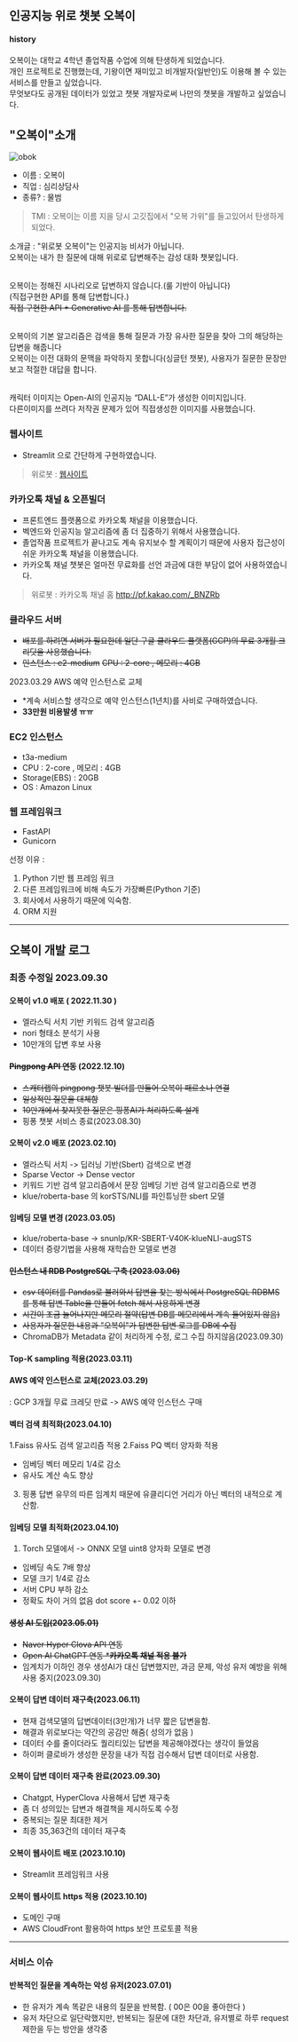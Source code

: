 ## 인공지능 위로 챗봇 오복이

#### history

오복이는 대학교 4학년 졸업작품 수업에 의해 탄생하게 되었습니다.<br>
개인 프로젝트로 진행했는데, 기왕이면 재미있고 비개발자(일반인)도 이용해 볼 수 있는 서비스를 만들고 싶었습니다.<br>
무엇보다도 공개된 데이터가 있었고 챗봇 개발자로써 나만의 챗봇을 개발하고 싶었습니다.<br>
 
 ## "오복이"소개
 
![obok](https://github.com/jongmin-oh/comfort_chatbot/assets/23625693/6cacc048-9994-4f5e-a745-fecae1dbc1a3)

- 이름 : 오복이
- 직업 : 심리상담사
- 종류? : 물범

> TMI : 오복이는 이름 지을 당시 고깃집에서 "오복 가위"를 들고있어서 탄생하게 되었다. 


소개글 : 
"위로봇 오복이"는 인공지능 비서가 아닙니다. <br>
오복이는 내가 한 질문에 대해 위로로 답변해주는 감성 대화 챗봇입니다.<br><br>

오복이는 정해진 시나리오로 답변하지 않습니다.(룰 기반이 아닙니다) <br>
(직접구현한 API를 통해 답변합니다.) <br>
~~직접 구현한 API + Generative AI 를 통해 답변합니다.~~ <br><br>

오복이의 기본 알고리즘은  검색을 통해 질문과 가장 유사한 질문을 찾아 그의 해당하는 답변을 해줍니다<br>
오복이는 이전 대화의 문맥을 파악하지 못합니다(싱글턴 챗봇), 사용자가 질문한 문장만 보고 적절한 대답을 합니다.<br><br>

캐릭터 이미지는 Open-AI의 인공지능 “DALL-E”가  생성한 이미지입니다. <br>
다른이미지를 쓰려다 저작권 문제가 있어 직접생성한 이미지를 사용했습니다. <br>

### 웹사이트
 - Streamlit 으로 간단하게 구현하였습니다.
> 위로봇 : [웹사이트](https://comfort.j5ng.com/)

### 카카오톡 채널 & 오픈빌더

 - 프론트엔드 플랫폼으로 카카오톡 채널을 이용했습니다.
 - 벡엔드와 인공지능 알고리즘에 좀 더 집중하기 위해서 사용했습니다.
 - 졸업작품 프로젝트가 끝나고도 계속 유지보수 할 계획이기 때문에 사용자 접근성이 쉬운 카카오톡 채널을 이용했습니다.
 - 카카오톡 채널 챗봇은 얼마전 무료화를 선언 과금에 대한 부담이 없어 사용하였습니다.

> 위로봇 : 카카오톡 채널 홈
http://pf.kakao.com/_BNZRb

### 클라우드 서버

 - ~~배포를 하려면 서버가 필요한데 일단 구글 클라우드 플랫폼(GCP)의 무료 3개월 크리딧을 사용했습니다.~~
 - ~~인스턴스 : e2-medium~~
      ~~CPU : 2-core , 메모리 : 4GB~~
 
2023.03.29 AWS 예약 인스턴스로 교체
 - *계속 서비스할 생각으로 예약 인스턴스(1년치)를 사비로 구매하였습니다.
 - **33만원 비용발생 ㅠㅠ**
 
### EC2 인스턴스
- t3a-medium
- CPU : 2-core , 메모리 : 4GB
- Storage(EBS) : 20GB
- OS : Amazon Linux

### 웹 프레임워크

- FastAPI
- Gunicorn

선정 이유 :
1. Python 기반 웹 프레임 워크
2. 다른 프레임워크에 비해 속도가 가장빠른(Python 기준)
3. 회사에서 사용하기 때문에 익숙함.
4. ORM 지원

***

## 오복이 개발 로그
### 최종 수정일 2023.09.30

#### 오복이 v1.0 배포 ( 2022.11.30 )
  - 엘라스틱 서치 기반 키워드 검색 알고리즘
  - nori 형태소 분석기 사용
  - 10만개의 답변 후보 사용

#### ~~Pingpong API 연동~~ (2022.12.10)
  - ~~스캐터랩의 pingpong 챗봇 빌더를 만들어 오복이 패르소나 연결~~
  - ~~일상적인 질문을 대체함~~
  - ~~10만개에서 찾지못한 질문은 핑퐁AI가 처리하도록 설계~~
  - 핑퐁 챗봇 서비스 종료(2023.08.30)
  
#### 오복이 v2.0 배포 (2023.02.10)
  - 엘라스틱 서치 -> 딥러닝 기반(Sbert) 검색으로 변경
  - Sparse Vector -> Dense vector
  - 키워드 기반 검색 알고리즘에서 문장 임베딩 기반 검색 알고리즘으로 변경
  - klue/roberta-base 의 korSTS/NLI를 파인튜닝한 sbert 모델
  
#### 임베딩 모델 변경 (2023.03.05)
   - klue/roberta-base -> snunlp/KR-SBERT-V40K-klueNLI-augSTS
   - 데이터 증량기법을 사용해 재학습한 모델로 변경

#### ~~인스턴스 내 RDB PostgreSQL 구축 (2023.03.06)~~
- ~~csv 데이터를 Pandas로 불러와서 답변을 찾는 방식에서 PostgreSQL RDBMS 를 통해 답변  Table을 만들어 fetch 해서 사용하게 변경~~
- ~~시간이 조금 늘어나지만 메모리 절약(답변 DB를 메모리에서 계속 들어있지 않음)~~
- ~~사용자가 질문한 내용과 "오복이"가 답변한 답변 로그를 DB에 수집~~
- ChromaDB가 Metadata 같이 처리하게 수정, 로그 수집 하지않음(2023.09.30)

#### Top-K sampling 적용(2023.03.11)

#### AWS 예약 인스턴스로 교체(2023.03.29)
 : GCP 3개월 무료 크레딧 만료 -> AWS 예약 인스턴스 구매

#### 벡터 검색 최적화(2023.04.10)
 1.Faiss 유사도 검색 알고리즘 적용
 2.Faiss PQ 벡터 양자화 적용
   - 임베딩 벡터 메모리 1/4로 감소
   - 유사도 계산 속도 향상 
 3. 핑퐁 답변 유무의 따른 임계치 때문에 유클리디언 거리가 아닌 벡터의 내적으로 계산함.
  

#### 임베딩 모델 최적화(2023.04.10)
 1. Torch 모델에서 -> ONNX 모델 uint8 양자화 모델로 변경
  - 임베딩 속도 7배 향상
  - 모델 크기 1/4로 감소
  - 서버 CPU 부하 감소
  - 정확도 차이 거의 없음 dot score +- 0.02 이하 

#### ~~생성 AI 도입(2023.05.01)~~
 - ~~Naver Hyper Clova API 연동~~
 - ~~Open AI ChatGPT 연동 ***카카오톡 채널 적용 불가**~~
 - 임계치가 이하인 경우 생성AI가 대신 답변했지만, 과금 문제, 악성 유저 예방을 위해 사용 중지(2023.09.30)

#### 오복이 답변 데이터 재구축(2023.06.11)
 - 현재 검색모델의 답변데이터(3만개)가 너무 짧은 답변을함.
 - 해결과 위로보다는 약간의 공감만 해줌( 성의가 없음 )
 - 데이터 수를 줄이더라도 퀄리티있는 답변을 제공해야겠다는 생각이 들었음
 - 하이퍼 클로바가 생성한 문장을 내가 직접 검수해서 답변 데이터로 사용함.

#### 오복이 답변 데이터 재구축 완료(2023.09.30)
 - Chatgpt, HyperClova 사용해서 답변 재구축
 - 좀 더 성의있는 답변과 해결책을 제시하도록 수정
 - 중복되는 질문 최대한 제거
 - 최종 35,363건의 데이터 재구축

#### 오복이 웹사이트 배포 (2023.10.10)
 - Streamlit 프레임워크 사용

#### 오복이 웹사이트 https 적용 (2023.10.10)
 - 도메인 구매
 - AWS CloudFront 활용하여 https 보안 프로토콜 적용

***

### 서비스 이슈

#### 반복적인 질문을 계속하는 악성 유저(2023.07.01)
 - 한 유저가 계속 똑같은 내용의 질문을 반복함. ( 00은 00을 좋아한다 )
 - 유저 차단으로 일단락했지만, 반복되는 질문에 대한 차단과, 유저별로 하루 request 제한을 두는 방안을 생각중
